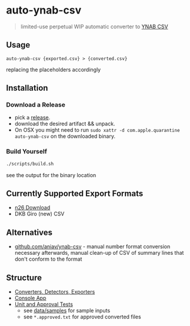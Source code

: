 # auto-ynab-csv

> limited-use perpetual WIP automatic converter to [YNAB CSV](https://support.ynab.com/en_us/formatting-a-csv-file-an-overview-BJvczkuRq)

## Usage

```shell
auto-ynab-csv {exported.csv} > {converted.csv}
```

replacing the placeholders accordingly

## Installation

### Download a Release

- pick a [release](https://github.com/d-led/auto-ynab-csv/releases).
- download the desired artifact && unpack.
- On OSX you might need to run `sudo xattr -d com.apple.quarantine auto-ynab-csv` on the downloaded binary.

### Build Yourself

```bash
./scripts/build.sh
```

see the output for the binary location

## Currently Supported Export Formats

- [n26 Download](https://support.n26.com/en-eu/account-and-personal-details/bank-statements-and-confirmations/how-to-get-bank-statement-n26)
- DKB Giro (new) CSV

## Alternatives

- [github.com/aniav/ynab-csv](https://github.com/aniav/ynab-csv) - manual number format conversion necessary afterwards, manual clean-up of CSV of summary lines that don't conform to the format

## Structure

- [Converters, Detectors, Exporters](./AutoYnabCsv/)
- [Console App](./AutoYnabCsv.ConsoleApp/)
- [Unit and Approval Tests](./AutoYnabCsv.Tests/)
    - see [data/samples](./data/samples) for sample inputs
    - see `*.approved.txt` for approved converted files
